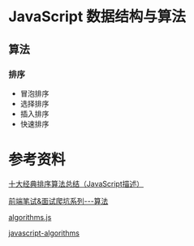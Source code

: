 # JavaScript 数据结构与算法
## 算法
### 排序
* 冒泡排序
* 选择排序
* 插入排序
* 快速排序

# 参考资料
[十大经典排序算法总结（JavaScript描述）](https://juejin.im/post/57dcd394a22b9d00610c5ec8)

[前端笔试&面试爬坑系列---算法](https://juejin.im/post/5b72f0caf265da282809f3b5)

[algorithms.js](https://github.com/felipernb/algorithms.js)

[javascript-algorithms](https://github.com/trekhleb/javascript-algorithms)